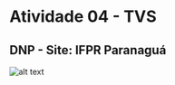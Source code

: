 # Atividade 04 - TVS
## DNP - Site: IFPR Paranaguá

![alt text](https://i.ibb.co/v42kFBM/Capturar.png)

